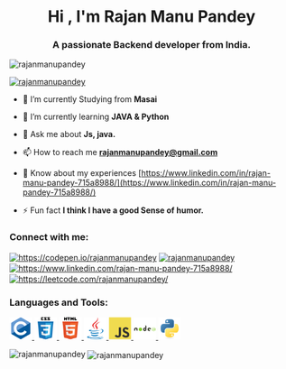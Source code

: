 <h1 align="center">Hi , I'm Rajan Manu Pandey</h1>
<h3 align="center">A passionate Backend developer from India.</h3>

<p align="left"> <img src="https://komarev.com/ghpvc/?username=rajanmanupandey&label=Profile%20views&color=0e75b6&style=flat" alt="rajanmanupandey" /> </p>

<p align="left"> <a href="https://github.com/ryo-ma/github-profile-trophy"><img src="https://github-profile-trophy.vercel.app/?username=rajanmanupandey" alt="rajanmanupandey" /></a> </p>

- 🔭 I’m currently Studying from **Masai**

- 🌱 I’m currently learning **JAVA & Python**

- 💬 Ask me about **Js, java.**

- 📫 How to reach me **rajanmanupandey@gmail.com**

- 📄 Know about my experiences [https://www.linkedin.com/in/rajan-manu-pandey-715a8988/](https://www.linkedin.com/in/rajan-manu-pandey-715a8988/)

- ⚡ Fun fact **I think I have a good Sense of humor.**

<h3 align="left">Connect with me:</h3>
<p align="left">
<a href="https://codepen.io/https://codepen.io/rajanmanupandey" target="blank"><img align="center" src="https://raw.githubusercontent.com/rahuldkjain/github-profile-readme-generator/master/src/images/icons/Social/codepen.svg" alt="https://codepen.io/rajanmanupandey" height="30" width="40" /></a>
<a href="https://twitter.com/rajanmanupandey" target="blank"><img align="center" src="https://raw.githubusercontent.com/rahuldkjain/github-profile-readme-generator/master/src/images/icons/Social/twitter.svg" alt="rajanmanupandey" height="30" width="40" /></a>
<a href="https://www.linkedin.com/in/rajan-manu-pandey-715a8988/" target="blank"><img align="center" src="https://raw.githubusercontent.com/rahuldkjain/github-profile-readme-generator/master/src/images/icons/Social/linked-in-alt.svg" alt="https://www.linkedin.com/rajan-manu-pandey-715a8988/" height="30" width="40" /></a>
<a href="https://leetcode.com/rajanmanupandey/" target="blank"><img align="center" src="https://raw.githubusercontent.com/rahuldkjain/github-profile-readme-generator/master/src/images/icons/Social/leet-code.svg" alt="https://leetcode.com/rajanmanupandey/" height="30" width="40" /></a>
</p>

<h3 align="left">Languages and Tools:</h3>
<p align="left"> <a href="https://www.cprogramming.com/" target="_blank" rel="noreferrer"> <img src="https://raw.githubusercontent.com/devicons/devicon/master/icons/c/c-original.svg" alt="c" width="40" height="40"/> </a> <a href="https://www.w3schools.com/css/" target="_blank" rel="noreferrer"> <img src="https://raw.githubusercontent.com/devicons/devicon/master/icons/css3/css3-original-wordmark.svg" alt="css3" width="40" height="40"/> </a> <a href="https://www.w3.org/html/" target="_blank" rel="noreferrer"> <img src="https://raw.githubusercontent.com/devicons/devicon/master/icons/html5/html5-original-wordmark.svg" alt="html5" width="40" height="40"/> </a> <a href="https://www.java.com" target="_blank" rel="noreferrer"> <img src="https://raw.githubusercontent.com/devicons/devicon/master/icons/java/java-original.svg" alt="java" width="40" height="40"/> </a> <a href="https://developer.mozilla.org/en-US/docs/Web/JavaScript" target="_blank" rel="noreferrer"> <img src="https://raw.githubusercontent.com/devicons/devicon/master/icons/javascript/javascript-original.svg" alt="javascript" width="40" height="40"/> </a> <a href="https://nodejs.org" target="_blank" rel="noreferrer"> <img src="https://raw.githubusercontent.com/devicons/devicon/master/icons/nodejs/nodejs-original-wordmark.svg" alt="nodejs" width="40" height="40"/> </a> <a href="https://www.python.org" target="_blank" rel="noreferrer"> <img src="https://raw.githubusercontent.com/devicons/devicon/master/icons/python/python-original.svg" alt="python" width="40" height="40"/> </a> </p>

<p><img align="left" src="https://github-readme-stats.vercel.app/api/top-langs?username=rajanmanupandey&show_icons=true&locale=en&layout=compact" alt="rajanmanupandey" /></p>

<p>&nbsp;<img align="center" src="https://github-readme-stats.vercel.app/api?username=rajanmanupandey&show_icons=true&locale=en" alt="rajanmanupandey" /></p>

